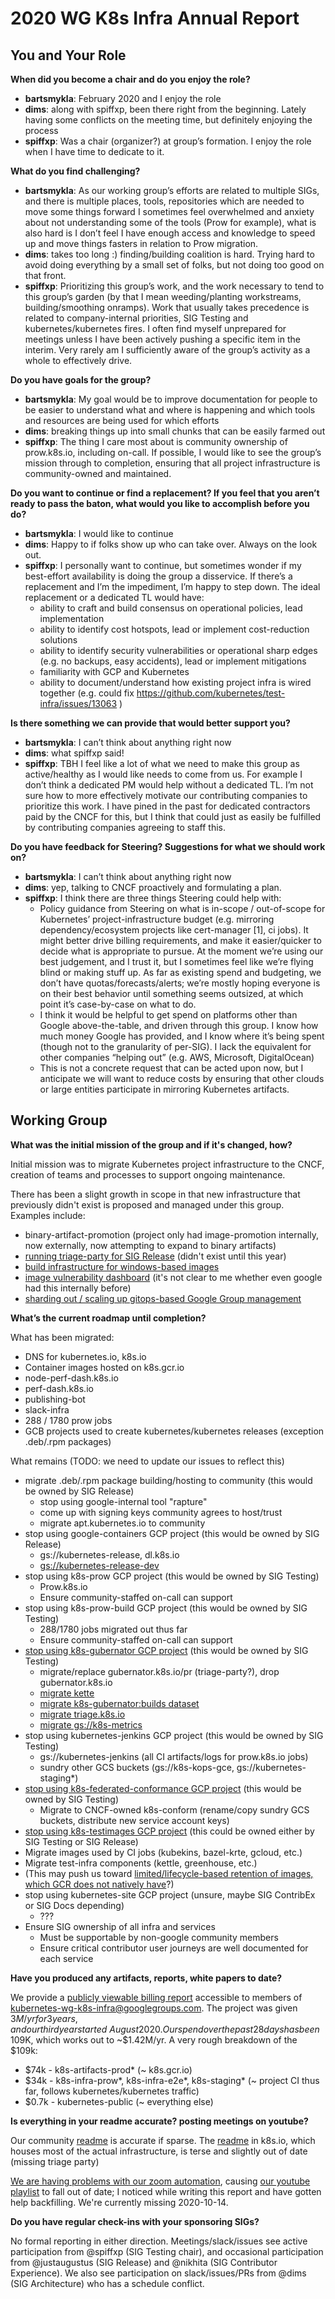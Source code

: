 # 2020 WG K8s Infra Annual Report

## You and Your Role

**When did you become a chair and do you enjoy the role?**

- **bartsmykla**: February 2020 and I enjoy the role
- **dims**: along with spiffxp, been there right from the beginning. Lately
  having some conflicts on the meeting time, but definitely enjoying the process
- **spiffxp**: Was a chair (organizer?) at group’s formation. I enjoy the role
  when I have time to dedicate to it.

**What do you find challenging?**

- **bartsmykla**: As our working group’s efforts are related to multiple SIGs,
  and there is multiple places, tools, repositories which are needed to move
  some things forward I sometimes feel overwhelmed and anxiety about not
  understanding some of the tools (Prow for example), what is also hard is I
  don’t feel I have enough access and knowledge to speed up and move things
  fasters in relation to Prow migration.
- **dims**: takes too long :) finding/building coalition is hard. Trying hard to
  avoid doing everything by a small set of folks, but not doing too good on that
  front.
- **spiffxp**: Prioritizing this group’s work, and the work necessary to tend to
  this group’s garden (by that I mean weeding/planting workstreams,
  building/smoothing onramps). Work that usually takes precedence is related to
  company-internal priorities, SIG Testing and kubernetes/kubernetes fires.  I
  often find myself unprepared for meetings unless I have been actively pushing
  a specific item in the interim.  Very rarely am I sufficiently aware of the
  group’s activity as a whole to effectively drive.

**Do you have goals for the group?**

- **bartsmykla**: My goal would be to improve documentation for people to be
  easier to understand what and where is happening and which tools and resources
  are being used for which efforts
- **dims**: breaking things up into small chunks that can be easily farmed out
- **spiffxp**: The thing I care most about is community ownership of
  prow.k8s.io, including on-call. If possible, I would like to see the group’s
  mission through to completion, ensuring that all project infrastructure is
  community-owned and maintained.

**Do you want to continue or find a replacement? If you feel that you aren’t
ready to pass the baton, what would you like to accomplish before you do?**

- **bartsmykla**: I would like to continue
- **dims**: Happy to if folks show up who can take over. Always on the look out.
- **spiffxp**:  I personally want to continue, but sometimes wonder if my
  best-effort availability is doing the group a disservice. If there’s a
  replacement and I’m the impediment, I’m happy to step down.  The ideal
  replacement or a dedicated TL would have: 
  - ability to craft and build consensus on operational policies, lead implementation
  - ability to identify cost hotspots, lead or implement cost-reduction solutions
  - ability to identify security vulnerabilities or operational sharp edges
    (e.g. no backups, easy accidents), lead or implement mitigations
  - familiarity with GCP and Kubernetes
  - ability to document/understand how existing project infra is wired together
    (e.g. could fix https://github.com/kubernetes/test-infra/issues/13063 )

**Is there something we can provide that would better support you?**

- **bartsmykla**: I can’t think about anything right now
- **dims**: what spiffxp said!
- **spiffxp**: TBH I feel like a lot of what we need to make this group as
  active/healthy as I would like needs to come from us. For example I don’t
  think a dedicated PM would help without a dedicated TL. I’m not sure how to
  more effectively motivate our contributing companies to prioritize this work.
  I have pined in the past for dedicated contractors paid by the CNCF for this,
  but I think that could just as easily be fulfilled by contributing companies
  agreeing to staff this.

**Do you have feedback for Steering? Suggestions for what we should work on?**

- **bartsmykla**: I can’t think about anything right now
- **dims**: yep, talking to CNCF proactively and formulating a plan. 
- **spiffxp**:  I think there are three things Steering could help with:
  - Policy guidance from Steering on what is in-scope / out-of-scope for
    Kubernetes’ project-infrastructure budget (e.g. mirroring
    dependency/ecosystem projects like cert-manager [1], ci jobs).  It might
    better drive billing requirements, and make it easier/quicker to decide what
    is appropriate to pursue.  At the moment we’re using our best judgement, and
    I trust it, but I sometimes feel like we’re flying blind or making stuff up.
    As far as existing spend and budgeting, we don’t have
    quotas/forecasts/alerts; we’re mostly hoping everyone is on their best
    behavior until something seems outsized, at which point it’s case-by-case on
    what to do.
  - I think it would be helpful to get spend on platforms other than Google
    above-the-table, and driven through this group. I know how much money Google
    has provided, and I know where it’s being spent (though not to the
    granularity of per-SIG).  I lack the equivalent for other companies “helping
    out” (e.g. AWS, Microsoft, DigitalOcean)
  - This is not a concrete request that can be acted upon now, but I anticipate
    we will want to reduce costs by ensuring that other clouds or large entities
    participate in mirroring Kubernetes artifacts.

## Working Group

**What was the initial mission of the group and if it's changed, how?**

Initial mission was to migrate Kubernetes project infrastructure to the CNCF,
creation of teams and processes to support ongoing maintenance.

There has been a slight growth in scope in that new infrastructure that
previously didn't exist is proposed and managed under this group. Examples
include:
- binary-artifact-promotion (project only had image-promotion internally, now
  externally, now attempting to expand to binary artifacts)
- [running triage-party for SIG Release](https://github.com/kubernetes/k8s.io/issues/906)
  (didn't exist until this year)
- [build infrastructure for windows-based images](https://docs.google.com/document/d/16VBfsFMynA7tObzuZGPpw-sKDKfFc_T5W_E4IeEIaOQ/edit#bookmark=id.3w0g7fo9cp7m)
- [image vulnerability dashboard](https://docs.google.com/document/d/16VBfsFMynA7tObzuZGPpw-sKDKfFc_T5W_E4IeEIaOQ/edit#bookmark=id.s3by3vki8jer)
  (it's not clear to me whether even google had this internally before)
- [sharding out / scaling up gitops-based Google Group management](https://docs.google.com/document/d/16VBfsFMynA7tObzuZGPpw-sKDKfFc_T5W_E4IeEIaOQ/edit#bookmark=id.ou5hk544r70m)

**What’s the current roadmap until completion?**

What has been migrated:
- DNS for kubernetes.io, k8s.io
- Container images hosted on k8s.gcr.io
- node-perf-dash.k8s.io
- perf-dash.k8s.io
- publishing-bot
- slack-infra
- 288 / 1780 prow jobs
- GCB projects used to create kubernetes/kubernetes releases
  (exception .deb/.rpm packages)

What remains (TODO: we need to update our issues to reflect this)
- migrate .deb/.rpm package building/hosting to community
  (this would be owned by SIG Release)
  - stop using google-internal tool "rapture"
  - come up with signing keys community agrees to host/trust
  - migrate apt.kubernetes.io to community
- stop using google-containers GCP project (this would be owned by SIG Release)
  - gs://kubernetes-release, dl.k8s.io
  - [gs://kubernetes-release-dev](https://github.com/kubernetes/k8s.io/issues/846)
- stop using k8s-prow GCP project (this would be owned by SIG Testing)
  - Prow.k8s.io
  - Ensure community-staffed on-call can support
- stop using k8s-prow-build GCP project (this would be owned by SIG Testing)
  - 288/1780 jobs migrated out thus far
  - Ensure community-staffed on-call can support
- [stop using k8s-gubernator GCP project](https://github.com/kubernetes/k8s.io/issues/1308)
  (this would be owned by SIG Testing)
  - migrate/replace gubernator.k8s.io/pr (triage-party?), drop gubernator.k8s.io
  - [migrate kette](https://github.com/kubernetes/k8s.io/issues/787)
  - [migrate k8s-gubernator:builds dataset](https://github.com/kubernetes/k8s.io/issues/1307)
  - [migrate triage.k8s.io](https://github.com/kubernetes/k8s.io/issues/1305)
  - [migrate gs://k8s-metrics](https://github.com/kubernetes/k8s.io/issues/1306)
- stop using kubernetes-jenkins GCP project (this would be owned by SIG Testing)
  - gs://kubernetes-jenkins (all CI artifacts/logs for prow.k8s.io jobs)
  - sundry other GCS buckets (gs://k8s-kops-gce, gs://kubernetes-staging*)
- [stop using k8s-federated-conformance GCP project](https://github.com/kubernetes/k8s.io/issues/1311)
  (this would be owned by SIG Testing)
  - Migrate to CNCF-owned k8s-conform (rename/copy sundry GCS buckets, distribute new service account keys)
-   [stop using k8s-testimages GCP project](https://github.com/kubernetes/k8s.io/issues/1312)
    (this could be owned either by SIG Testing or SIG Release)
  - Migrate images used by CI jobs (kubekins, bazel-krte, gcloud, etc.)
  - Migrate test-infra components (kettle, greenhouse, etc.)
  - (This may push us toward [limited/lifecycle-based retention of images, which
    GCR does not natively have](https://github.com/kubernetes/k8s.io/issues/525)?)
- stop using kubernetes-site GCP project (unsure, maybe SIG ContribEx or SIG Docs depending)
  - ???
- Ensure SIG ownership of all infra and services
  - Must be supportable by non-google community members
  - Ensure critical contributor user journeys are well documented for each service

**Have you produced any artifacts, reports, white papers to date?**

We provide a [publicly viewable billing report](https://datastudio.google.com/u/0/reporting/14UWSuqD5ef9E4LnsCD9uJWTPv8MHOA3e)
accessible to members of kubernetes-wg-k8s-infra@googlegroups.com.
The project was given $3M/yr for 3 years, and our third year started ~August 2020.
Our spend over the past 28 days has been ~$109K, which works out to ~$1.42M/yr.
A very rough breakdown of the $109k:
- $74k - k8s-artifacts-prod* (~ k8s.gcr.io)
- $34k - k8s-infra-prow*, k8s-infra-e2e*, k8s-staging* (~ project CI thus far, follows kubernetes/kubernetes traffic)
- $0.7k - kubernetes-public (~ everything else)

**Is everything in your readme accurate? posting meetings on youtube?**

Our community
[readme](https://github.com/kubernetes/community/tree/master/wg-k8s-infra) is
accurate if sparse. The
[readme](https://github.com/kubernetes/k8s.io/blob/master/README.md) in k8s.io,
which houses most of the actual infrastructure, is terse and slightly out of
date (missing triage party)

[We are having problems with our zoom automation](https://github.com/kubernetes/community/issues/5199),
causing [our youtube playlist](https://www.youtube.com/playlist?list=PL69nYSiGNLP2Ghq7VW8rFbMFoHwvORuDL)
to fall out of date; I noticed while writing this report and have gotten help
backfilling. We're currently missing 2020-10-14.

**Do you have regular check-ins with your sponsoring SIGs?**

No formal reporting in either direction. Meetings/slack/issues see active
participation from @spiffxp (SIG Testing chair), and occasional participation
from @justaugustus (SIG Release) and @nikhita (SIG Contributor Experience). We
also see participation on slack/issues/PRs from @dims (SIG Architecture) who has
a schedule conflict.
